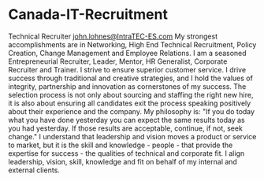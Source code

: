 # Canada-IT-Recruitment
Technical Recruiter
john.lohnes@IntraTEC-ES.com
My strongest accomplishments are in Networking, High End Technical Recruitment, Policy Creation, Change Management and Employee Relations. I am a seasoned Entrepreneurial Recruiter, Leader, Mentor, HR Generalist, Corporate Recruiter and Trainer. I strive to ensure superior customer service. I drive success through traditional and creative strategies, and I hold the values of integrity, partnership and innovation as cornerstones of my success. The selection process is not only about sourcing and staffing the right new hire, it is also about ensuring all candidates exit the process speaking positively about their experience and the company. My philosophy is: "If you do today what you have done yesterday you can expect the same results today as you had yesterday. If those results are acceptable, continue, if not, seek change."  I understand that leadership and vision moves a product or service to market, but it is the skill and knowledge - people - that provide the expertise for success - the qualities of technical and corporate fit. I align leadership, vision, skill, knowledge and fit on behalf of my internal and external clients.
